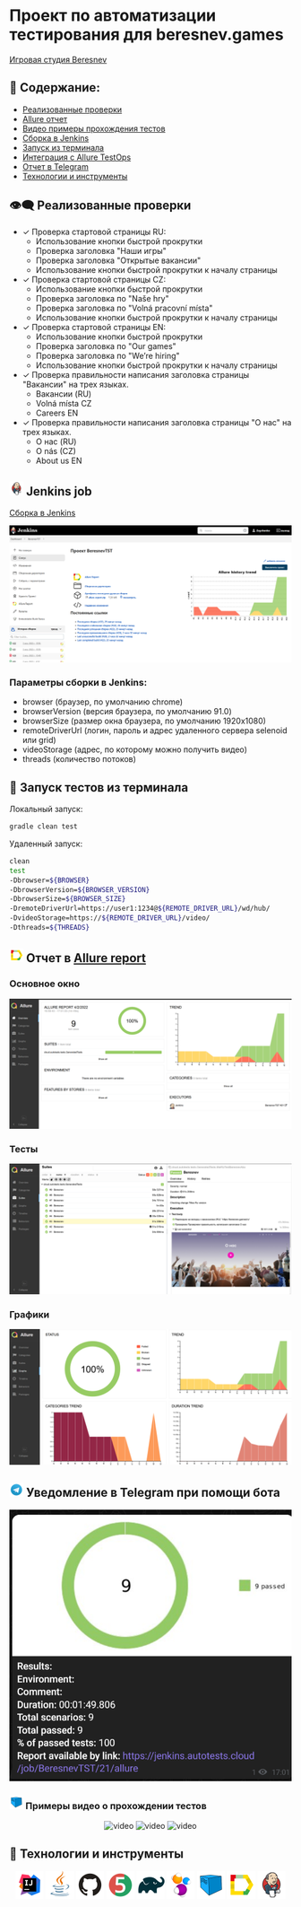 # Проект по автоматизации тестирования для beresnev.games
<a target="_blank" href="https://beresnev.games/">Игровая студия Beresnev</a>

## :see_no_evil: Содержание:

- [Реализованные проверки](#earth_africa-Реализованные-проверки)
- [Allure отчет](#earth_africa-Allure-отчет)
- [Видео примеры прохождения тестов](#earth_africa-Примеры-видео-о-прохождении-тестов)
- [Сборка в Jenkins](#earth_africa-Jenkins-job)
- [Запуск из терминала](#earth_africa-Запуск-тестов-из-терминала)
- [Интеграция с Allure TestOps](#earth_africa-Интеграция-с-Allure-TestOps)
- [Отчет в Telegram](#earth_africa-Уведомление-в-Telegram-при-помощи-бота)
- [Технологии и инструменты](#earth_africa-технологии-и-инструменты)


## :eye_speech_bubble: Реализованные проверки

- ✓ Проверка стартовой страницы RU:
    * Использование кнопки быстрой прокрутки
    * Проверка заголовка "Наши игры"
    * Проверка заголовка "Открытые вакансии"
    * Использование кнопки быстрой прокрутки к началу страницы
- ✓ Проверка стартовой страницы CZ:
    * Использование кнопки быстрой прокрутки
    * Проверка заголовка по "Naše hry"
    * Проверка заголовка по "Volná pracovní místa"
    * Использование кнопки быстрой прокрутки к началу страницы
- ✓ Проверка стартовой страницы EN:
    * Использование кнопки быстрой прокрутки
    * Проверка заголовка по "Our games"
    * Проверка заголовка по "We’re hiring"
    * Использование кнопки быстрой прокрутки к началу страницы
- ✓ Проверка правильности написания заголовка страницы "Вакансии" на трех языках.
    * Вакансии (RU)
    * Volná místa CZ
    * Careers EN
- ✓ Проверка правильности написания заголовка страницы "О нас" на трех языках.
    * О нас (RU)
    * O nás (CZ)
    * About us EN

## <img src="images/Jenkins.svg" width="25" height="25"  alt="Jenkins"/></a> Jenkins job
<a target="_blank" href="https://jenkins.autotests.cloud/job/BeresnevTST/">Сборка в Jenkins</a>
<p align="center">
<a href="https://jenkins.autotests.cloud/job/BeresnevTST/"><img src="images/jenkins_job.png" alt="Jenkins"/></a>
</p>

### Параметры сборки в Jenkins:

- browser (браузер, по умолчанию chrome)
- browserVersion (версия браузера, по умолчанию 91.0)
- browserSize (размер окна браузера, по умолчанию 1920x1080)
- remoteDriverUrl (логин, пароль и адрес удаленного сервера selenoid или grid)
- videoStorage (адрес, по которому можно получить видео)
- threads (количество потоков)

## :speak_no_evil: Запуск тестов из терминала

Локальный запуск:
```bash
gradle clean test
```

Удаленный запуск:
```bash
clean
test
-Dbrowser=${BROWSER}
-DbrowserVersion=${BROWSER_VERSION}
-DbrowserSize=${BROWSER_SIZE}
-DremoteDriverUrl=https://user1:1234@${REMOTE_DRIVER_URL}/wd/hub/
-DvideoStorage=https://${REMOTE_DRIVER_URL}/video/
-Dthreads=${THREADS}	
```

## <img src="images/Allure_Report.svg" width="25" height="25"  alt="Allure"/></a> Отчет в <a target="_blank" href="https://jenkins.autotests.cloud/job/BeresnevTST/21/allure/">Allure report</a>

### Основное окно

<p align="center">
<img title="Allure Overview Dashboard" src="images/allure_main.png">
</p>

### Тесты

<p align="center">
<img title="Allure Tests" src="images/allure_tests.png">
</p>

### Графики

<p align="center">
<img title="Allure Graphics" src="images/allure_graphics.png">
</p>


## <img src="images/Telegram.svg" width="25" height="25"  alt="Allure"/></a> Уведомление в Telegram при помощи бота

<p align="center">
<img title="Allure Overview Dashboard" src="images/allure_telegram.png">
</p>



### <img src="images/Selenoid.svg" width="25" height="25"  alt="Allure"/></a> Примеры видео о прохождении тестов

<p align="center">
<img title="Selenoid Video" src="images/video1.gif" width="250" height="153"  alt="video"> <img title="Selenoid Video" src="images/video2.gif" width="250" height="153"  alt="video"> <img title="Selenoid Video" src="images/video3.gif" width="250" height="153"  alt="video">
</p>


## :hear_no_evil: Технологии и инструменты

<p align="center">
<a href="https://www.jetbrains.com/idea/"><img src="images/Intelij_IDEA.svg" width="50" height="50"  alt="IDEA"/></a>
<a href="https://www.java.com/"><img src="images/Java.svg" width="50" height="50"  alt="Java"/></a>
<a href="https://github.com/"><img src="images/Github.svg" width="50" height="50"  alt="Github"/></a>
<a href="https://junit.org/junit5/"><img src="images/JUnit5.svg" width="50" height="50"  alt="JUnit 5"/></a>
<a href="https://gradle.org/"><img src="images/Gradle.svg" width="50" height="50"  alt="Gradle"/></a>
<a href="https://selenide.org/"><img src="images/Selenide.svg" width="50" height="50"  alt="Selenide"/></a>
<a href="https://aerokube.com/selenoid/"><img src="images/Selenoid.svg" width="50" height="50"  alt="Selenoid"/></a>
<a href="https://github.com/allure-framework/allure2"><img src="images/Allure_Report.svg" width="50" height="50"  alt="Allure"/></a>
<a href="https://www.jenkins.io/"><img src="images/Jenkins.svg" width="50" height="50"  alt="Jenkins"/></a>
</p>
